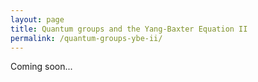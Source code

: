 ```yaml
---
layout: page
title: Quantum groups and the Yang-Baxter Equation II
permalink: /quantum-groups-ybe-ii/
---
```


Coming soon... 